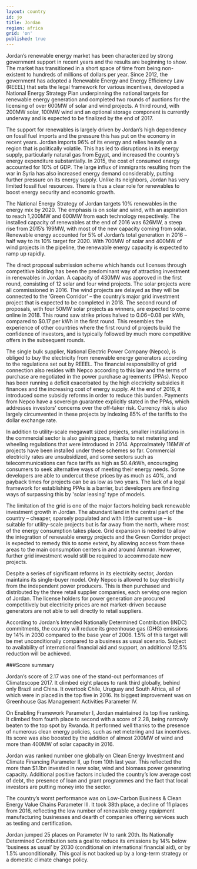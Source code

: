 ```yaml
---
layout: country
id: jo
title: Jordan
region: africa
grid: 'on'
published: true
---
```


Jordan’s renewable energy market has been characterized by strong government support in recent years and the results are beginning to show. The market has transitioned in a short space of time from being non-existent to hundreds of millions of dollars per year. Since 2012, the government has adopted a Renewable Energy and Energy Efficiency Law (REEEL) that sets the legal framework for various incentives, developed a National Energy Strategy Plan underpinning the national targets for renewable energy generation and completed two rounds of auctions for the licensing of over 600MW of solar and wind projects. A third round, with 200MW solar, 100MW wind and an optional storage component is currently underway and is expected to be finalized by the end of 2017. 

The support for renewables is largely driven by Jordan’s high dependency on fossil fuel imports and the pressure this has put on the economy in recent years. Jordan imports 96% of its energy and relies heavily on a region that is politically volatile. This has led to disruptions in its energy supply, particularly natural gas from Egypt, and increased the country’s energy expenditure substantially. In 2015, the cost of consumed energy accounted for 10% of GDP. The large influx of immigrants resulting from the war in Syria has also increased energy demand considerably, putting further pressure on its energy supply. Unlike its neighbors, Jordan has very limited fossil fuel resources. There is thus a clear role for renewables to boost energy security and economic growth. 

The National Energy Strategy of Jordan targets 10% renewables in the energy mix by 2020. The emphasis is on solar and wind, with an aspiration to reach 1,200MW and 600MW from each technology respectively. The installed capacity of renewables at the end of 2016 was 626MW, a steep rise from 2015’s 199MW, with most of the new capacity coming from solar. Renewable energy accounted for 5% of Jordan’s total generation in 2016 – half way to its 10% target for 2020. With 700MW of solar and 400MW of wind projects in the pipeline, the renewable energy capacity is expected to ramp up rapidly.

The direct proposal submission scheme which hands out licenses through competitive bidding has been the predominant way of attracting investment in renewables in Jordan. A capacity of 430MW was approved in the first round, consisting of 12 solar and four wind projects. The solar projects were all commissioned in 2016. The wind projects are delayed as they will be connected to the ‘Green Corridor’ – the country’s major grid investment project that is expected to be completed in 2018. The second round of proposals, with four 50MW solar projects as winners, are expected to come online in 2018. This round saw strike prices halved to $0.06-$0.08 per kWh, compared to $0.17 per kWh in the first round. This resembles the experience of other countries where the first round of projects build the confidence of investors, and is typically followed by much more competitive offers in the subsequent rounds. 

The single bulk supplier, National Electric Power Company (Nepco), is obliged to buy the electricity from renewable energy generators according to the regulations set out by REEEL. The financial responsibility of grid connection also resides with Nepco according to this law and the terms of purchase are negotiated in the power purchase agreements (PPAs). Nepco has been running a deficit exacerbated by the high electricity subsidies it finances and the increasing cost of energy supply. At the end of 2016, it introduced some subsidy reforms in order to reduce this burden. Payments from Nepco have a sovereign guarantee explicitly stated in the PPAs, which addresses investors’ concerns over the off-taker risk. Currency risk is also largely circumvented in these projects by indexing 85% of the tariffs to the dollar exchange rate. 

In addition to utility-scale megawatt sized projects, smaller installations in the commercial sector is also gaining pace, thanks to net metering and wheeling regulations that were introduced in 2014. Approximately 116MW of projects have been installed under these schemes so far. Commercial electricity rates are unsubsidized, and some sectors such as telecommunications can face tariffs as high as $0.4/kWh, encouraging consumers to seek alternative ways of meeting their energy needs. Some developers are able to undercut these prices by as much as 40%, and payback times for projects can be as low as two years. The lack of a legal framework for establishing PPAs is a barrier, but developers are finding ways of surpassing this by 'solar leasing' type of models. 

The limitation of the grid is one of the major factors holding back renewable investment growth in Jordan. The abundant land in the central part of the country – cheaper, sparsely populated and with little current use – is suitable for utility-scale projects but is far away from the north, where most of the energy consumption takes place. Grid expansion is needed to allow the integration of renewable energy projects and the Green Corridor project is expected to remedy this to some extent, by allowing access from these areas to the main consumption centers in and around Amman. However, further grid investment would still be required to accommodate new projects.

Despite a series of significant reforms in its electricity sector, Jordan maintains its single-buyer model. Only Nepco is allowed to buy electricity from the independent power producers. This is then purchased and distributed by the three retail supplier companies, each serving one region of Jordan. The license holders for power generation are procured competitively but electricity prices are not market-driven because generators are not able to sell directly to retail suppliers. 

According to Jordan’s Intended Nationally Determined Contribution (INDC) commitments, the country will reduce its greenhouse gas (GHG) emissions by 14% in 2030 compared to the base year of 2006. 1.5% of this target will be met unconditionally compared to a business as usual scenario. Subject to availability of international financial aid and support, an additional 12.5% reduction will be achieved. 

###Score summary

Jordan’s score of 2.17 was one of the stand-out performances of Climatescope 2017. It climbed eight places to rank third globally, behind only Brazil and China. It overtook Chile, Uruguay and South Africa, all of which were in placed in the top five in 2016. Its biggest improvement was on Greenhouse Gas Management Activities Parameter IV.

On Enabling Framework Parameter I, Jordan maintained its top five ranking. It climbed from fourth place to second with a score of 2.28, being narrowly beaten to the top spot by Rwanda. It performed well thanks to the presence of numerous clean energy policies, such as net metering and tax incentives. Its score was also boosted by the addition of almost 200MW of wind and more than 400MW of solar capacity in 2016. 

Jordan was ranked number one globally on Clean Energy Investment and Climate Financing Parameter II, up from 10th last year. This reflected the more than $1.1bn invested in new solar, wind and biomass power generating capacity. Additional positive factors included the country’s low average cost of debt, the presence of loan and grant programmes and the fact that local investors are putting money into the sector.

The country’s worst performance was on Low-Carbon Business & Clean Energy Value Chains Parameter III. It took 38th place, a decline of 11 places from 2016, reflecting the low number of renewable energy equipment manufacturing businesses and dearth of companies offering services such as testing and certification. 

Jordan jumped 25 places on Parameter IV to rank 20th. Its Nationally Determined Contribution sets a goal to reduce its emissions by 14% below ‘business as usual’ by 2030 (conditional on international financial aid), or by 1.5% unconditionally. This goal is not backed up by a long-term strategy or a domestic climate change policy.

